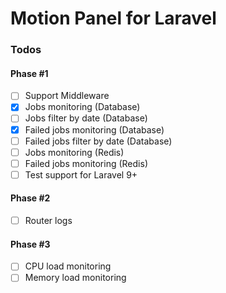 # Motion Panel for Laravel

### Todos

#### Phase #1

- [ ] Support Middleware
- [x] Jobs monitoring (Database)
- [ ] Jobs filter by date (Database)
- [x] Failed jobs monitoring (Database)
- [ ] Failed jobs filter by date (Database)
- [ ] Jobs monitoring (Redis)
- [ ] Failed jobs monitoring (Redis)
- [ ] Test support for Laravel 9+

#### Phase #2

- [ ] Router logs

#### Phase #3

- [ ] CPU load monitoring
- [ ] Memory load monitoring
